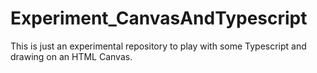 # Experiment_CanvasAndTypescript
This is just an experimental repository to play with some Typescript and drawing on an HTML Canvas.
